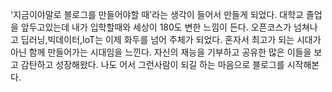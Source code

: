 
'지금이야말로 블로그를 만들어야할 때'라는 생각이 들어서 만들게 되었다.
대학교 졸업을 앞두고있는데 내가 입학할때와 세상이 180도 변한 느낌이 든다. 
오픈코스가 넘쳐나고 딥러닝,빅데이터,IoT는 이제 화두를 넘어 주체가 되었다. 
혼자서 최고가 되는 시대가 아닌 함께 만들어가는 시대임을 느낀다. 
자신의 재능을 기부하고 공유한 많은 이들을 보고 감탄하고 성장해왔다.
나도 어서 그런사람이 되길 하는 마음으로 블로그를 시작해본다.
